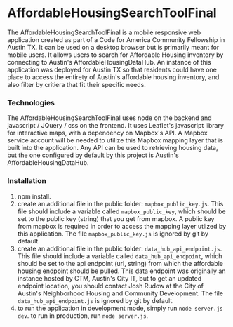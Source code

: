 # AffordableHousingSearchToolFinal
The AffordableHousingSearchToolFinal is a mobile responsive web application created as part of a Code for America Community Fellowship in Austin TX. It can be used on a desktop browser but is primarily meant for mobile users. It allows users to search for Affordable Housing inventory by connecting to Austin's AffordableHousingDataHub. An instance of this application was deployed for Austin TX so that residents could have one place to access the entirety of Austin's affordable housing inventory, and also filter by critiera that fit their specific needs.

### Technologies
The AffordableHousingSearchToolFinal uses node on the backend and javascript / JQuery / css on the frontend. It uses Leaflet's javascript library for interactive maps, with a dependency on Mapbox's API. A Mapbox service account will be needed to utilize this Mapbox mapping layer that is built into the application. Any API can be used to retrieving housing data, but the one configured by default by this project is Austin's AffordableHousingDataHub.

### Installation
1. npm install.
2. create an additional file in the public folder: `mapbox_public_key.js`. This file should include a variable called `mapbox_public_key`, which should be set to the public key (string) that you get from mapbox. A public key from mapbox is required in order to access the mapping layer utlized by this application. The file `mapbox_public_key.js` is ignored by git by default.
3. create an additional file in the public folder: `data_hub_api_endpoint.js`. This file should include a variable called `data_hub_api_endpoint`, which should be set to the api endpoint (url, string) from which the affordable housing endpoint should be pulled. This data endpoint was originally an instance hosted by CTM, Austin's City IT, but to get an updated endpoint location, you should contact Josh Rudow at the City of Austin's Neighborhood Housing and Community Development. The file `data_hub_api_endpoint.js` is ignored by git by default.
4. to run the application in development mode, simply run `node server.js dev`. to run in production, run `node server.js`.
